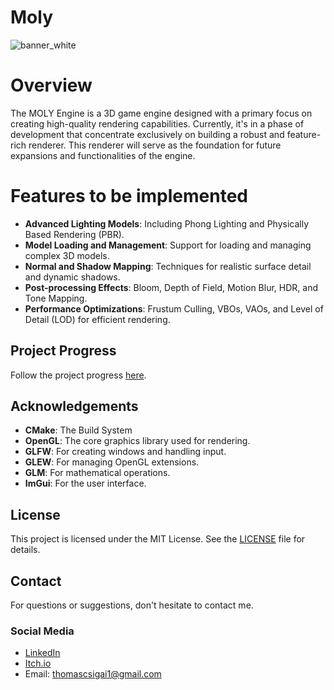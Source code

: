 # Moly
![banner_white](https://github.com/user-attachments/assets/f09b2c79-9c44-471e-9e3b-b344309b0d58)

# Overview

The MOLY Engine is a 3D game engine designed with a primary focus on creating high-quality rendering capabilities. Currently, it's in a phase of development that concentrate exclusively on building a robust and feature-rich renderer. This renderer will serve as the foundation for future expansions and functionalities of the engine.

# Features to be implemented

  - **Advanced Lighting Models**: Including Phong Lighting and Physically Based Rendering (PBR).
  - **Model Loading and Management**: Support for loading and managing complex 3D models.
  - **Normal and Shadow Mapping**: Techniques for realistic surface detail and dynamic shadows.
  - **Post-processing Effects**: Bloom, Depth of Field, Motion Blur, HDR, and Tone Mapping.
  - **Performance Optimizations**: Frustum Culling, VBOs, VAOs, and Level of Detail (LOD) for efficient rendering.

## Project Progress

Follow the project progress [here](https://malleable-painter-716.notion.site/5af77282be5345a98af1d837fa9b0cee?v=091c14a0577146fca077928508016910&pvs=4).

## Acknowledgements

- **CMake**: The Build System
- **OpenGL**: The core graphics library used for rendering.
- **GLFW**: For creating windows and handling input.
- **GLEW**: For managing OpenGL extensions.
- **GLM**: For mathematical operations.
- **ImGui**: For the user interface.

## License

This project is licensed under the MIT License. See the [LICENSE](LICENSE) file for details.

## Contact

For questions or suggestions, don't hesitate to contact me.

### Social Media

- [LinkedIn](https://www.linkedin.com/in/thomas-csigai/)
- [Itch.io](https://thomas-csigai.itch.io/)
- Email: thomascsigai1@gmail.com
